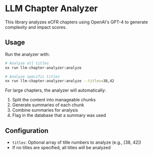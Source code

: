 # LLM Chapter Analyzer

This library analyzes eCFR chapters using OpenAI's GPT-4 to generate complexity and impact scores.

## Usage

Run the analyzer with:

```bash
# Analyze all titles
nx run llm-chapter-analyzer:analyze

# Analyze specific titles
nx run llm-chapter-analyzer:analyze --titles=38,42
```

For large chapters, the analyzer will automatically:

1. Split the content into manageable chunks
2. Generate summaries of each chunk
3. Combine summaries for analysis
4. Flag in the database that a summary was used

## Configuration

- `titles`: Optional array of title numbers to analyze (e.g., [38, 42])
- If no titles are specified, all titles will be analyzed
